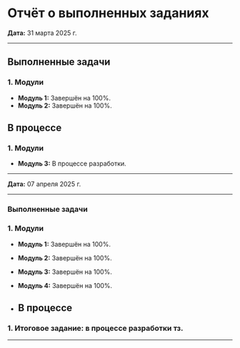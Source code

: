 # Отчёт о выполненных заданиях  
**Дата:** 31 марта 2025 г.  

---

## Выполненные задачи  
### 1. **Модули**  
- **Модуль 1:** Завершён на 100%.  
- **Модуль 2:** Завершён на 100%.  

## В процессе
### 1. **Модули**  
- **Модуль 3:** В процессе разработки.  

---

**Дата:** 07 апреля 2025 г.  

---
### Выполненные задачи
### 1. **Модули**  
- **Модуль 1:** Завершён на 100%.  
- **Модуль 2:** Завершён на 100%.
- **Модуль 3:** Завершён на 100%.
- **Модуль 4:** Завершён на 100%.

- ## В процессе
### 1. **Итоговое задание:** в процессе разработки тз. 

---
